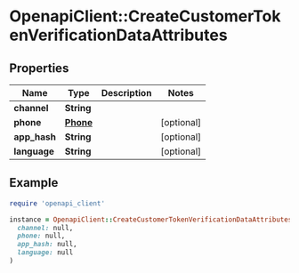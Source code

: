 # OpenapiClient::CreateCustomerTokenVerificationDataAttributes

## Properties

| Name | Type | Description | Notes |
| ---- | ---- | ----------- | ----- |
| **channel** | **String** |  |  |
| **phone** | [**Phone**](Phone.md) |  | [optional] |
| **app_hash** | **String** |  | [optional] |
| **language** | **String** |  | [optional] |

## Example

```ruby
require 'openapi_client'

instance = OpenapiClient::CreateCustomerTokenVerificationDataAttributes.new(
  channel: null,
  phone: null,
  app_hash: null,
  language: null
)
```

